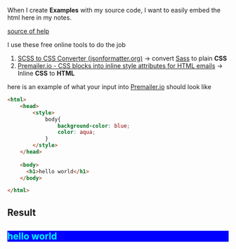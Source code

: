 When I create **Examples** with my source code, I want to easily embed the html here in my notes. 

[source of help](https://stackoverflow.com/a/65642134/15579591)

I use these free online tools to do the job
1. [SCSS to CSS Converter  (jsonformatter.org)](https://jsonformatter.org/scss-to-css) -> convert [Sass](📁developer/CSS/Sass.md) to plain **CSS**
2.  [Premailer.io - CSS blocks into inline style attributes for HTML emails](https://premailer.io/) -> Inline **CSS** to **HTML** 


here is an example of what your input into [Premailer.io](https://premailer.io/) should look like

```html
<html>
	<head>
		<style>
			body{
				background-color: blue;
				color: aqua;
			}
		</style>
	</head>
	
	<body>
	  <h1>hello world</h1>
	</body>

</html>
```

## Result
<html> <head> </head> <body> <h2 style="background-color:blue; color:aqua" bgcolor="blue">hello world</h2> </body> </html>
